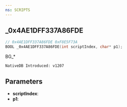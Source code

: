 ```yaml
---
ns: SCRIPTS
---
```

## _0x4AE1DFF337A86FDE

```c
// 0x4AE1DFF337A86FDE 0xF8E5F73A
BOOL _0x4AE1DFF337A86FDE(int scriptIndex, char* p1);
```

BG_*

```
NativeDB Introduced: v1207
```

## Parameters
* **scriptIndex**:
* **p1**:
